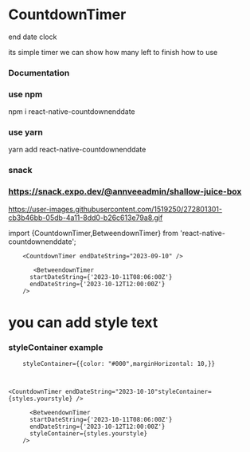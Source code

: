 # CountdownTimer
end date clock

its simple timer we can show how many left to finish
how to use
### Documentation
 ### use npm 
npm i react-native-countdownenddate
 ### use yarn
 yarn add react-native-countdownenddate
  ### snack 
  ### https://snack.expo.dev/@annveeadmin/shallow-juice-box
https://user-images.githubusercontent.com/1519250/272801301-cb3b46bb-05db-4a11-8dd0-b26c613e79a8.gif

import {CountdownTimer,BetweendownTimer} from 'react-native-countdownenddate';

        <CountdownTimer endDateString="2023-09-10" />
        
           <BetweendownTimer
          startDateString={'2023-10-11T08:06:00Z'}
          endDateString={'2023-10-12T12:00:00Z'}
        />
# you can add style text 
        
### styleContainer  example
        
        styleContainer={{color: "#000",marginHorizontal: 10,}}
              
              
              
    <CountdownTimer endDateString="2023-10-10"styleContainer={styles.yourstyle} />
                
          <BetweendownTimer
          startDateString={'2023-10-11T08:06:00Z'}
          endDateString={'2023-10-12T12:00:00Z'}
          styleContainer={styles.yourstyle}
        />         
               
